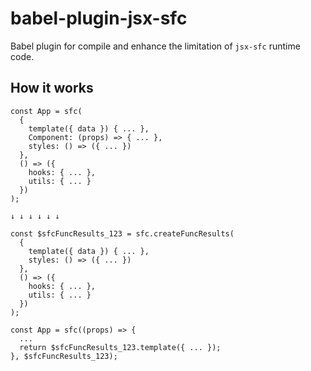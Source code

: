 # babel-plugin-jsx-sfc

Babel plugin for compile and enhance the limitation of `jsx-sfc` runtime code.

## How it works

```tsx
const App = sfc(
  {
    template({ data }) { ... },
    Component: (props) => { ... },
    styles: () => ({ ... })
  },
  () => ({
    hooks: { ... },
    utils: { ... }
  })
);

↓ ↓ ↓ ↓ ↓ ↓

const $sfcFuncResults_123 = sfc.createFuncResults(
  {
    template({ data }) { ... },
    styles: () => ({ ... })
  },
  () => ({
    hooks: { ... },
    utils: { ... }
  })
);

const App = sfc((props) => {
  ...
  return $sfcFuncResults_123.template({ ... });
}, $sfcFuncResults_123);
```
